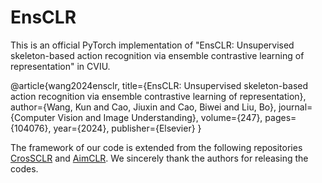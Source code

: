 # EnsCLR
This is an official PyTorch implementation of "EnsCLR: Unsupervised skeleton-based action recognition via ensemble contrastive learning of representation" in CVIU.

@article{wang2024ensclr,
  title={EnsCLR: Unsupervised skeleton-based action recognition via ensemble contrastive learning of representation},
  author={Wang, Kun and Cao, Jiuxin and Cao, Biwei and Liu, Bo},
  journal={Computer Vision and Image Understanding},
  volume={247},
  pages={104076},
  year={2024},
  publisher={Elsevier}
}

The framework of our code is extended from the following repositories [CrosSCLR](https://github.com/LinguoLi/CrosSCLR) and [AimCLR](https://github.com/Levigty/AimCLR?tab=readme-ov-file). We sincerely thank the authors for releasing the codes.
